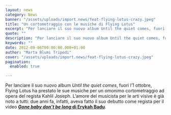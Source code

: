 ```yaml
---
layout: news
category: News
banner: "/assets/uploads/import.news/feat-flying-lotus-crazy.jpeg"
title: "Un cortometraggio con le musiche di Flying Lotus"
excerpt: "Per lanciare il suo nuovo album Until the quiet comes, fuori l’1 ottobre, Flying Lotus ha prestato le sue musiche per un omonimo cortometraggio ad opera del regista Kahlil Joseph. L’amore del musicista per le arti visive è già noto a tutti: due anni fa, infatti, aveva fatto il suo debutto come regista per il [&hellip"
quote: ""
description: "Per lanciare il suo nuovo album Until the quiet comes, fuori l’1 ottobre, Flying Lotus ha prestato le sue musiche per un omonimo cortometraggio ad opera del regista Kahlil Joseph. L’amore del musicista per le arti visive è già noto a tutti: due anni fa, infatti, aveva fatto il suo debutto come regista per il [&hellip"
keywords: ""
date: 2012-09-06T00:00:00.000+01:00
author: "Marta Blumi Tripodi"
cover: "/assets/uploads/import.news/feat-flying-lotus-crazy.jpeg"
pagination:
  enabled: true

---
```


Per lanciare il suo nuovo album _Until the quiet comes_, fuori l’1 ottobre, Flying Lotus ha prestato le sue musiche per un omonimo cortometraggio ad opera del regista Kahlil Joseph. L’amore del musicista per le arti visive è già noto a tutti: due anni fa, infatti, aveva fatto il suo debutto come regista per il video [**_Gone baby don’t be long_ di Erykah Badu**](https://www.youtube.com/watch?v=osQbNZ3pOXI "http://www.youtube.com/watch?v=osQbNZ3pOXI").

  